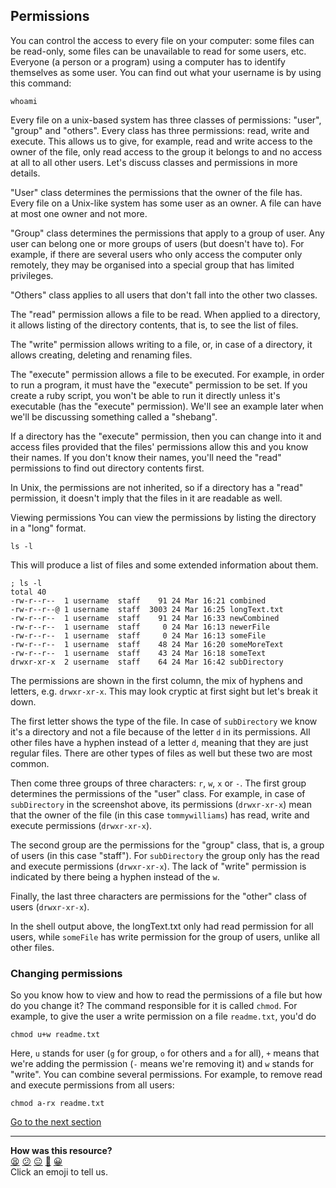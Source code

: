 ## Permissions
You can control the access to every file on your computer: some files can be read-only, some files can be unavailable to read for some users, etc. Everyone (a person or a program) using a computer has to identify themselves as some user. You can find out what your username is by using this command:

`whoami`
<!-- spellchecker-disable -->
<!-- Pending our adding unix to https://github.com/retextjs/retext-indefinite-article -->
Every file on a unix-based system has three classes of permissions: "user", "group" and "others". Every class has three permissions: read, write and execute. This allows us to give, for example, read and write access to the owner of the file, only read access to the group it belongs to and no access at all to all other users. Let's discuss classes and permissions in more details.
<!-- spellchecker-enable -->

"User" class determines the permissions that the owner of the file has. Every file on a Unix-like system has some user as an owner. A file can have at most one owner and not more.

"Group" class determines the permissions that apply to a group of user. Any user can belong one or more groups of users (but doesn't have to). For example, if there are several users who only access the computer only remotely, they may be organised into a special group that has limited privileges.

"Others" class applies to all users that don't fall into the other two classes.

The "read" permission allows a file to be read. When applied to a directory, it allows listing of the directory contents, that is, to see the list of files.

The "write" permission allows writing to a file, or, in case of a directory, it allows creating, deleting and renaming files.

The "execute" permission allows a file to be executed. For example, in order to run a program, it must have the "execute" permission to be set. If you create a ruby script, you won't be able to run it directly unless it's executable (has the "execute" permission). We'll see an example later when we'll be discussing something called a "shebang".

If a directory has the "execute" permission, then you can change into it and access files provided that the files' permissions allow this and you know their names. If you don't know their names, you'll need the "read" permissions to find out directory contents first.

In Unix, the permissions are not inherited, so if a directory has a "read" permission, it doesn't imply that the files in it are readable as well.

Viewing permissions
You can view the permissions by listing the directory in a "long" format.

`ls -l`

This will produce a list of files and some extended information about them.

```shell
; ls -l
total 40
-rw-r--r--  1 username  staff    91 24 Mar 16:21 combined
-rw-r--r--@ 1 username  staff  3003 24 Mar 16:25 longText.txt
-rw-r--r--  1 username  staff    91 24 Mar 16:33 newCombined
-rw-r--r--  1 username  staff     0 24 Mar 16:13 newerFile
-rw-r--r--  1 username  staff     0 24 Mar 16:13 someFile
-rw-r--r--  1 username  staff    48 24 Mar 16:20 someMoreText
-rw-r--r--  1 username  staff    43 24 Mar 16:18 someText
drwxr-xr-x  2 username  staff    64 24 Mar 16:42 subDirectory
```


The permissions are shown in the first column, the mix of hyphens and letters, e.g. `drwxr-xr-x`. This may look cryptic at first sight but let's break it down.

The first letter shows the type of the file. In case of `subDirectory` we know it's a directory and not a file because of the letter `d` in its permissions. All other files have a hyphen instead of a letter `d`, meaning that they are just regular files. There are other types of files as well but these two are most common.

Then come three groups of three characters: `r`, `w`, `x` or `-`. The first group determines the permissions of the "user" class. For example, in case of `subDirectory` in the screenshot above, its permissions (`drwxr-xr-x`) mean that the owner of the file (in this case `tommywilliams`) has read, write and execute permissions (`drwxr-xr-x`).

The second group are the permissions for the "group" class, that is, a group of users (in this case "staff"). For `subDirectory` the group only has the read and execute permissions (`drwxr-xr-x`). The lack of "write" permission is indicated by there being a hyphen instead of the `w`.

Finally, the last three characters are permissions for the "other" class of users (`drwxr-xr-x`).

In the shell output above, the longText.txt only had read permission for all users, while `someFile` has write permission for the group of users, unlike all other files.

### Changing permissions
So you know how to view and how to read the permissions of a file but how do you change it? The command responsible for it is called `chmod`. For example, to give the user a write permission on a file `readme.txt`, you'd do

`chmod u+w readme.txt`

Here, `u` stands for user (`g` for group, `o` for others and `a` for all), `+` means that we're adding the permission (`-` means we're removing it) and `w` stands for "write". You can combine several permissions. For example, to remove read and execute permissions from all users:

`chmod a-rx readme.txt`

[Go to the next section](./21_shebang.md)


<!-- BEGIN GENERATED SECTION DO NOT EDIT -->

---

**How was this resource?**  
[😫](https://airtable.com/shrUJ3t7KLMqVRFKR?prefill_Repository=makersacademy/course&prefill_File=foundations/command_line/20_permissions.md&prefill_Sentiment=😫) [😕](https://airtable.com/shrUJ3t7KLMqVRFKR?prefill_Repository=makersacademy/course&prefill_File=foundations/command_line/20_permissions.md&prefill_Sentiment=😕) [😐](https://airtable.com/shrUJ3t7KLMqVRFKR?prefill_Repository=makersacademy/course&prefill_File=foundations/command_line/20_permissions.md&prefill_Sentiment=😐) [🙂](https://airtable.com/shrUJ3t7KLMqVRFKR?prefill_Repository=makersacademy/course&prefill_File=foundations/command_line/20_permissions.md&prefill_Sentiment=🙂) [😀](https://airtable.com/shrUJ3t7KLMqVRFKR?prefill_Repository=makersacademy/course&prefill_File=foundations/command_line/20_permissions.md&prefill_Sentiment=😀)  
Click an emoji to tell us.

<!-- END GENERATED SECTION DO NOT EDIT -->
